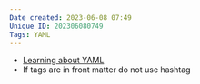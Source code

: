 ```yaml
---
Date created: 2023-06-08 07:49
Unique ID: 202306080749
Tags: YAML
---
```

- [Learning about YAML](https://amyjuanli.medium.com/use-yaml-front-matter-correctly-in-obsidian-550e4fa46a4a)
- If tags are in front matter do not use hashtag